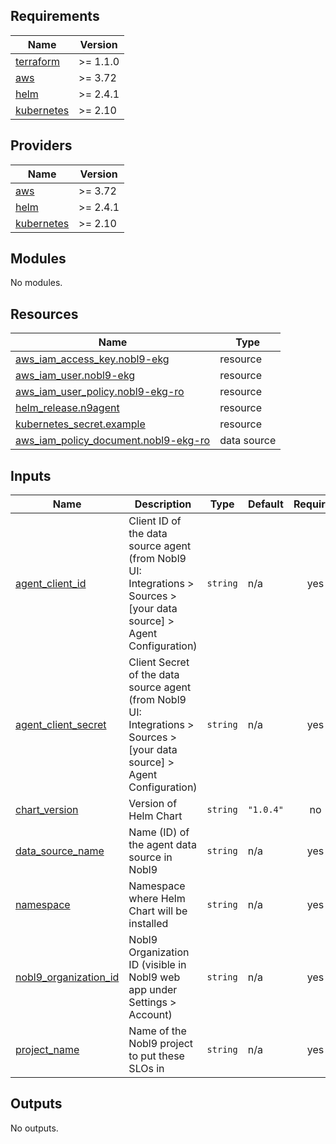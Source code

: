 <!-- BEGIN_TF_DOCS -->
## Requirements

| Name | Version |
|------|---------|
| <a name="requirement_terraform"></a> [terraform](#requirement\_terraform) | >= 1.1.0 |
| <a name="requirement_aws"></a> [aws](#requirement\_aws) | >= 3.72 |
| <a name="requirement_helm"></a> [helm](#requirement\_helm) | >= 2.4.1 |
| <a name="requirement_kubernetes"></a> [kubernetes](#requirement\_kubernetes) | >= 2.10 |

## Providers

| Name | Version |
|------|---------|
| <a name="provider_aws"></a> [aws](#provider\_aws) | >= 3.72 |
| <a name="provider_helm"></a> [helm](#provider\_helm) | >= 2.4.1 |
| <a name="provider_kubernetes"></a> [kubernetes](#provider\_kubernetes) | >= 2.10 |

## Modules

No modules.

## Resources

| Name | Type |
|------|------|
| [aws_iam_access_key.nobl9-ekg](https://registry.terraform.io/providers/hashicorp/aws/latest/docs/resources/iam_access_key) | resource |
| [aws_iam_user.nobl9-ekg](https://registry.terraform.io/providers/hashicorp/aws/latest/docs/resources/iam_user) | resource |
| [aws_iam_user_policy.nobl9-ekg-ro](https://registry.terraform.io/providers/hashicorp/aws/latest/docs/resources/iam_user_policy) | resource |
| [helm_release.n9agent](https://registry.terraform.io/providers/hashicorp/helm/latest/docs/resources/release) | resource |
| [kubernetes_secret.example](https://registry.terraform.io/providers/hashicorp/kubernetes/latest/docs/resources/secret) | resource |
| [aws_iam_policy_document.nobl9-ekg-ro](https://registry.terraform.io/providers/hashicorp/aws/latest/docs/data-sources/iam_policy_document) | data source |

## Inputs

| Name | Description | Type | Default | Required |
|------|-------------|------|---------|:--------:|
| <a name="input_agent_client_id"></a> [agent\_client\_id](#input\_agent\_client\_id) | Client ID of the data source agent (from Nobl9 UI: Integrations > Sources > [your data source] > Agent Configuration) | `string` | n/a | yes |
| <a name="input_agent_client_secret"></a> [agent\_client\_secret](#input\_agent\_client\_secret) | Client Secret of the data source agent (from Nobl9 UI: Integrations > Sources > [your data source] > Agent Configuration) | `string` | n/a | yes |
| <a name="input_chart_version"></a> [chart\_version](#input\_chart\_version) | Version of Helm Chart | `string` | `"1.0.4"` | no |
| <a name="input_data_source_name"></a> [data\_source\_name](#input\_data\_source\_name) | Name (ID) of the agent data source in Nobl9 | `string` | n/a | yes |
| <a name="input_namespace"></a> [namespace](#input\_namespace) | Namespace where Helm Chart will be installed | `string` | n/a | yes |
| <a name="input_nobl9_organization_id"></a> [nobl9\_organization\_id](#input\_nobl9\_organization\_id) | Nobl9 Organization ID (visible in Nobl9 web app under Settings > Account) | `string` | n/a | yes |
| <a name="input_project_name"></a> [project\_name](#input\_project\_name) | Name of the Nobl9 project to put these SLOs in | `string` | n/a | yes |

## Outputs

No outputs.
<!-- END_TF_DOCS -->